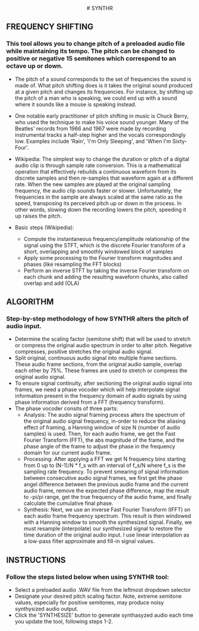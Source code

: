 <div align="center"># SYNTHR</div>

## FREQUENCY SHIFTING

### This tool allows you to change pitch of a preloaded audio file while maintaining its tempo. The pitch can be changed to positive or negative 15 semitones which correspond to an octave up or down.

* The pitch of a sound corresponds to the set of frequencies the sound is made of. What pitch shifting does is it takes the original sound produced at a given pitch and changes its frequencies. For instance, by shifting up the pitch of a man who is speaking, we could end up with a sound where it sounds like a mouse is speaking instead.
* One notable early practitioner of pitch shifting in music is Chuck Berry, who used the technique to make his voice sound younger. Many of the Beatles' records from 1966 and 1967 were made by recording instrumental tracks a half-step higher and the vocals correspondingly low. Examples include 'Rain', 'I'm Only Sleeping', and 'When I'm Sixty-Four'.
* Wikipedia: The simplest way to change the duration or pitch of a digital audio clip is through sample rate conversion. This is a mathematical operation that effectively rebuilds a continuous waveform from its discrete samples and then re-samples that waveform again at a different rate. When the new samples are played at the original sampling frequency, the audio clip sounds faster or slower. Unfortunately, the frequencies in the sample are always scaled at the same ratio as the speed, transposing its perceived pitch up or down in the process. In other words, slowing down the recording lowers the pitch, speeding it up raises the pitch.
* Basic steps (Wikipedia):

    * Compute the instantaneous frequency/amplitude relationship of the signal using the STFT, which is the discrete Fourier transform of a short, overlapping and smoothly windowed block of samples
    * Apply some processing to the Fourier transform magnitudes and phases (like resampling the FFT blocks)
    * Perform an inverse STFT by taking the inverse Fourier transform on each chunk and adding the resulting waveform chunks, also called overlap and add (OLA)

## ALGORITHM

### Step-by-step methodology of how SYNTHR alters the pitch of audio input.

* Determine the scaling factor (semitone shift) that will be used to stretch or compress the original audio spectrum in order to alter pitch. Negative compresses, positive stretches the original audio signal.
* Split original, continuous audio signal into multiple frame sections. These audio frame sections, from the original audio sample, overlap each other by 75%. These frames are used to stretch or compress the original audio signal.
* To ensure signal continuity, after sectioning the original audio signal into frames, we need a phase vocoder which will help interpolate signal information present in the frequency domain of audio signals by using phase information derived from a FFT (frequency transform).
* The phase vocoder consits of three parts:
    * Analysis: The audio signal framing process alters the spectrum of the original audio signal frequency, in-order to reduce the aliasing effect of framing, a Hanning window of size N (number of audio samples) is used. Then, for each audio frame, we get the Fast Fourier Transform (FFT), the abs magnitude of the frame, and the phase angle of the frame to adjust the phase in the frequency domain for our current audio frame.
    * Processing: After applying a FFT we get N frequency bins starting from 0 up to (N-1)/N * f_s with an interval of f_s/N where f_s is the sampling rate frequency. To prevent smearing of signal information between consecutive audio signal frames, we first get the phase angel difference between the previous audio frame and the current audio frame, remove the expected phase difference, map the result to -pi/pi range, get the true frequency of the audio frame, and finally calculate the cumulative final phase.
    * Synthesis: Next, we use an inverse Fast Fourier Transform (IFFT) on each audio frame frequency spectrum. This result is then windowed with a Hanning window to smooth the synthesized signal. Finally, we must resample (interpolate) our synthesized signal to restore the time duration of the original audio input. I use linear interpolation as a low-pass filter approximate and fill-in signal values.

## INSTRUCTIONS

### Follow the steps listed below when using SYNTHR tool:

* Select a preloaded audio .WAV file from the leftmost dropdown selector
* Designate your desired pitch scaling factor. Note, extreme semitone values, especially for positive semitones, may produce noisy synthysized audio output.
* Click the 'SYNTHESIZE' button to generate synthasyzed audio each time you update the tool, following steps 1-2.
